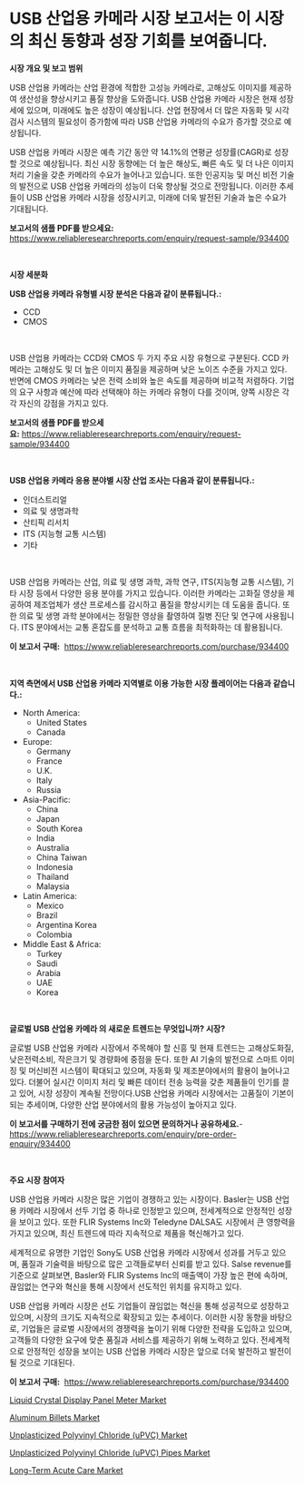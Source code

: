 <p><h1>USB 산업용 카메라 시장 보고서는 이 시장의 최신 동향과 성장 기회를 보여줍니다.</h1></p><p><strong>시장 개요 및 보고 범위</strong></p>
<p><p>USB 산업용 카메라는 산업 환경에 적합한 고성능 카메라로, 고해상도 이미지를 제공하여 생산성을 향상시키고 품질 향상을 도와줍니다. USB 산업용 카메라 시장은 현재 성장세에 있으며, 미래에도 높은 성장이 예상됩니다. 산업 현장에서 더 많은 자동화 및 시각 검사 시스템의 필요성이 증가함에 따라 USB 산업용 카메라의 수요가 증가할 것으로 예상됩니다.</p><p>USB 산업용 카메라 시장은 예측 기간 동안 약 14.1%의 연평균 성장률(CAGR)로 성장할 것으로 예상됩니다. 최신 시장 동향에는 더 높은 해상도, 빠른 속도 및 더 나은 이미지 처리 기술을 갖춘 카메라의 수요가 늘어나고 있습니다. 또한 인공지능 및 머신 비전 기술의 발전으로 USB 산업용 카메라의 성능이 더욱 향상될 것으로 전망됩니다. 이러한 추세들이 USB 산업용 카메라 시장을 성장시키고, 미래에 더욱 발전된 기술과 높은 수요가 기대됩니다.</p></p>
<p><strong>보고서의 샘플 PDF를 받으세요:</strong> <a href="https://www.reliableresearchreports.com/enquiry/request-sample/934400">https://www.reliableresearchreports.com/enquiry/request-sample/934400</a></p>
<p>&nbsp;</p>
<p><strong>시장 세분화</strong></p>
<p><strong>USB 산업용 카메라 유형별 시장 분석은 다음과 같이 분류됩니다.:</strong></p>
<p><ul><li>CCD</li><li>CMOS</li></ul></p>
<p>&nbsp;</p>
<p><p>USB 산업용 카메라는 CCD와 CMOS 두 가지 주요 시장 유형으로 구분된다. CCD 카메라는 고해상도 및 더 높은 이미지 품질을 제공하며 낮은 노이즈 수준을 가지고 있다. 반면에 CMOS 카메라는 낮은 전력 소비와 높은 속도를 제공하며 비교적 저렴하다. 기업의 요구 사항과 예산에 따라 선택해야 하는 카메라 유형이 다를 것이며, 양쪽 시장은 각각 자신의 강점을 가지고 있다.</p></p>
<p><strong>보고서의 샘플 PDF를 받으세요:</strong>&nbsp;<a href="https://www.reliableresearchreports.com/enquiry/request-sample/934400">https://www.reliableresearchreports.com/enquiry/request-sample/934400</a></p>
<p>&nbsp;</p>
<p><strong> USB 산업용 카메라 응용 분야별 시장 산업 조사는 다음과 같이 분류됩니다.:</strong></p>
<p><ul><li>인더스트리얼</li><li>의료 및 생명과학</li><li>산티픽 리서치</li><li>ITS (지능형 교통 시스템)</li><li>기타</li></ul></p>
<p>&nbsp;</p>
<p><p>USB 산업용 카메라는 산업, 의료 및 생명 과학, 과학 연구, ITS(지능형 교통 시스템), 기타 시장 등에서 다양한 응용 분야를 가지고 있습니다. 이러한 카메라는 고화질 영상을 제공하여 제조업체가 생산 프로세스를 감시하고 품질을 향상시키는 데 도움을 줍니다. 또한 의료 및 생명 과학 분야에서는 정밀한 영상을 촬영하여 질병 진단 및 연구에 사용됩니다. ITS 분야에서는 교통 혼잡도를 분석하고 교통 흐름을 최적화하는 데 활용됩니다.</p></p>
<p><strong>이 보고서 구매:</strong>&nbsp; <a href="https://www.reliableresearchreports.com/purchase/934400">https://www.reliableresearchreports.com/purchase/934400</a></p>
<p>&nbsp;</p>
<p><strong>지역 측면에서 USB 산업용 카메라 지역별로 이용 가능한 시장 플레이어는 다음과 같습니다.:</strong></p>
<p><ul>
    <li>
        North America:
        <ul>
            <li>United States</li>
            <li>Canada</li>
        </ul>
    </li>
    <li>
        Europe:
        <ul>
            <li>Germany</li>
            <li>France</li>
            <li>U.K.</li>
            <li>Italy</li>
            <li>Russia</li>
        </ul>
    </li>
    <li>
        Asia-Pacific:
        <ul>
            <li>China</li>
            <li>Japan</li>
            <li>South Korea</li>
            <li>India</li>
            <li>Australia</li>
            <li>China Taiwan</li>
            <li>Indonesia</li>
            <li>Thailand</li>
            <li>Malaysia</li>
        </ul>
    </li>
    <li>
        Latin America:
        <ul>
            <li>Mexico</li>
            <li>Brazil</li>
            <li>Argentina Korea</li>
            <li>Colombia</li>
        </ul>
    </li>
    <li>
        Middle East & Africa:
        <ul>
            <li>Turkey</li>
            <li>Saudi</li>
            <li>Arabia</li>
            <li>UAE</li>
            <li>Korea</li>
        </ul>
    </li>
    </ul></p>
<p>&nbsp;</p>
<p><strong>글로벌 USB 산업용 카메라 의 새로운 트렌드는 무엇입니까? 시장?</strong></p>
<p><p>글로벌 USB 산업용 카메라 시장에서 주목해야 할 신흥 및 현재 트렌드는 고해상도화질, 낮은전력소비, 작은크기 및 경량화에 중점을 둔다. 또한 AI 기술의 발전으로 스마트 이미징 및 머신비전 시스템이 확대되고 있으며, 자동화 및 제조분야에서의 활용이 늘어나고 있다. 더불어 실시간 이미지 처리 및 빠른 데이터 전송 능력을 갖춘 제품들이 인기를 끌고 있어, 시장 성장이 계속될 전망이다.USB 산업용 카메라 시장에서는 고품질이 기본이 되는 추세이며, 다양한 산업 분야에서의 활용 가능성이 높아지고 있다.</p></p>
<p><strong>이 보고서를 구매하기 전에 궁금한 점이 있으면 문의하거나 공유하세요.</strong>- <a href="https://www.reliableresearchreports.com/enquiry/pre-order-enquiry/934400">https://www.reliableresearchreports.com/enquiry/pre-order-enquiry/934400</a></p>
<p>&nbsp;</p>
<p><strong>주요 시장 참여자</strong></p>
<p><p>USB 산업용 카메라 시장은 많은 기업이 경쟁하고 있는 시장이다. Basler는 USB 산업용 카메라 시장에서 선두 기업 중 하나로 인정받고 있으며, 전세계적으로 안정적인 성장을 보이고 있다. 또한 FLIR Systems Inc와 Teledyne DALSA도 시장에서 큰 영향력을 가지고 있으며, 최신 트렌드에 따라 지속적으로 제품을 혁신해가고 있다.</p><p>세계적으로 유명한 기업인 Sony도 USB 산업용 카메라 시장에서 성과를 거두고 있으며, 품질과 기술력을 바탕으로 많은 고객들로부터 신뢰를 받고 있다. Salse revenue를 기준으로 살펴보면, Basler와 FLIR Systems Inc의 매출액이 가장 높은 편에 속하며, 끊임없는 연구와 혁신을 통해 시장에서 선도적인 위치를 유지하고 있다.</p><p>USB 산업용 카메라 시장은 선도 기업들이 끊임없는 혁신을 통해 성공적으로 성장하고 있으며, 시장의 크기도 지속적으로 확장되고 있는 추세이다. 이러한 시장 동향을 바탕으로, 기업들은 글로벌 시장에서의 경쟁력을 높이기 위해 다양한 전략을 도입하고 있으며, 고객들의 다양한 요구에 맞춘 품질과 서비스를 제공하기 위해 노력하고 있다. 전세계적으로 안정적인 성장을 보이는 USB 산업용 카메라 시장은 앞으로 더욱 발전하고 발전이 될 것으로 기대된다.</p></p>
<p><strong>이 보고서 구매:</strong>&nbsp;&nbsp;<a href="https://www.reliableresearchreports.com/purchase/934400">https://www.reliableresearchreports.com/purchase/934400</a></p>
<p><p><a href="https://github.com/angelajermaine/Market-Research-Report-List-2/blob/main/liquid-crystal-display-panel-meter-market.md">Liquid Crystal Display Panel Meter Market</a></p><p><a href="https://view.publitas.com/reportprime-1/aluminum-billets-market-furnish-information-about-market-size-market-share-market-dynamics-and-projections-spanning-from-2024-to-2031/">Aluminum Billets Market</a></p><p><a href="https://confirmed-shield-e13.notion.site/Unplasticized-Polyvinyl-Chloride-uPVC-Market-Growth-Market-Trends-COVID-19-Impact-and-Forecasts-1b1871d81a964578a0a57f3c33a665cc">Unplasticized Polyvinyl Chloride (uPVC) Market</a></p><p><a href="https://sore-arch-6db.notion.site/Unplasticized-Polyvinyl-Chloride-uPVC-Pipes-Market-Analysis-and-Market-Size-Global-Industry-Overv-3fb9e8e9b0e445bfb310b15965f4ff6c">Unplasticized Polyvinyl Chloride (uPVC) Pipes Market</a></p><p><a href="https://github.com/beatblasta/Market-Research-Report-List-2/blob/main/long-term-acute-care-market.md">Long-Term Acute Care Market</a></p></p>
